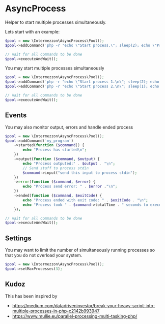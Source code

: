 # AsyncProcess

Helper to start multiple processes simultaneously.

Lets start with an example:
```php
$pool = new \Intermezzon\AsyncProcess\Pool();
$pool->addCommand('php -r "echo \"Start process.\"; sleep(2); echo \"Process ended\";"');

// Wait for all commands to be done
$pool->executeAndWait();
```

You may start multiple processes simultaneously
```php
$pool = new \Intermezzon\AsyncProcess\Pool();
$pool->addCommand('php -r "echo \"Start process 1.\n\"; sleep(2); echo \"Process 1 ended\n\";"');
$pool->addCommand('php -r "echo \"Start process 2.\n\"; sleep(1); echo \"Process 2 ended\n\";"');

// Wait for all commands to be done
$pool->executeAndWait();
```

## Events
You may also monitor output, errors and handle ended process
```php
$pool = new \Intermezzon\AsyncProcess\Pool();
$pool->addCommand('my_program')
	->started(function ($command)) {
		echo "Process has started\n";
	})
	->output(function ($command, $output) {
		echo "Process outputed:" . $output . "\n";
		// Send stuff to process stdin
		$command->input("send this input to process stdin");
	})
	->error(function ($command, $error) {
		echo "Process send error: " . $error ."\n";
	})
	->ended(function ($command, $exitCode) {
		echo "Process ended with exit code: " . $exitCode . "\n";
		echo "Process took " . $command->totalTime . " seconds to execute.";
	});

// Wait for all commands to be done
$pool->executeAndWait();
```

## Settings
You may want to limit the number of simultaneously running processes so that you do not overload your system.
```php
$pool = new \Intermezzon\AsyncProcess\Pool();
$pool->setMaxProcesses(3);
```

## Kudoz
This has been inspired by 
 - https://medium.com/datadriveninvestor/break-your-heavy-script-into-multiple-processes-in-php-c2142b993947
 - https://www.mullie.eu/parallel-processing-multi-tasking-php/

